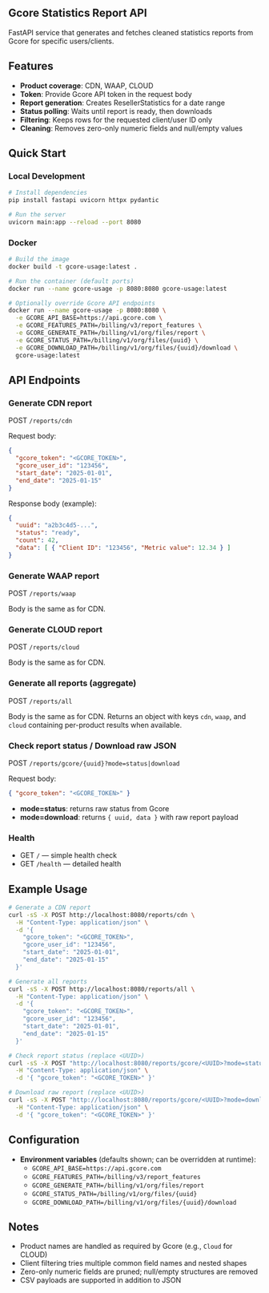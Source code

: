 ## Gcore Statistics Report API

FastAPI service that generates and fetches cleaned statistics reports from Gcore for specific users/clients.

## Features

- **Product coverage**: CDN, WAAP, CLOUD
- **Token**: Provide Gcore API token in the request body
- **Report generation**: Creates ResellerStatistics for a date range
- **Status polling**: Waits until report is ready, then downloads
- **Filtering**: Keeps rows for the requested client/user ID only
- **Cleaning**: Removes zero-only numeric fields and null/empty values

## Quick Start

### Local Development

```bash
# Install dependencies
pip install fastapi uvicorn httpx pydantic

# Run the server
uvicorn main:app --reload --port 8080
```

### Docker

```bash
# Build the image
docker build -t gcore-usage:latest .

# Run the container (default ports)
docker run --name gcore-usage -p 8080:8080 gcore-usage:latest

# Optionally override Gcore API endpoints
docker run --name gcore-usage -p 8080:8080 \
  -e GCORE_API_BASE=https://api.gcore.com \
  -e GCORE_FEATURES_PATH=/billing/v3/report_features \
  -e GCORE_GENERATE_PATH=/billing/v1/org/files/report \
  -e GCORE_STATUS_PATH=/billing/v1/org/files/{uuid} \
  -e GCORE_DOWNLOAD_PATH=/billing/v1/org/files/{uuid}/download \
  gcore-usage:latest
```

## API Endpoints

### Generate CDN report

POST `/reports/cdn`

Request body:
```json
{
  "gcore_token": "<GCORE_TOKEN>",
  "gcore_user_id": "123456",
  "start_date": "2025-01-01",
  "end_date": "2025-01-15"
}
```

Response body (example):
```json
{
  "uuid": "a2b3c4d5-...",
  "status": "ready",
  "count": 42,
  "data": [ { "Client ID": "123456", "Metric value": 12.34 } ]
}
```

### Generate WAAP report

POST `/reports/waap`

Body is the same as for CDN.

### Generate CLOUD report

POST `/reports/cloud`

Body is the same as for CDN.

### Generate all reports (aggregate)

POST `/reports/all`

Body is the same as for CDN. Returns an object with keys `cdn`, `waap`, and `cloud` containing per-product results when available.

### Check report status / Download raw JSON

POST `/reports/gcore/{uuid}?mode=status|download`

Request body:
```json
{ "gcore_token": "<GCORE_TOKEN>" }
```

- **mode=status**: returns raw status from Gcore
- **mode=download**: returns `{ uuid, data }` with raw report payload

### Health

- GET `/` — simple health check
- GET `/health` — detailed health

## Example Usage

```bash
# Generate a CDN report
curl -sS -X POST http://localhost:8080/reports/cdn \
  -H "Content-Type: application/json" \
  -d '{
    "gcore_token": "<GCORE_TOKEN>",
    "gcore_user_id": "123456",
    "start_date": "2025-01-01",
    "end_date": "2025-01-15"
  }'

# Generate all reports
curl -sS -X POST http://localhost:8080/reports/all \
  -H "Content-Type: application/json" \
  -d '{
    "gcore_token": "<GCORE_TOKEN>",
    "gcore_user_id": "123456",
    "start_date": "2025-01-01",
    "end_date": "2025-01-15"
  }'

# Check report status (replace <UUID>)
curl -sS -X POST "http://localhost:8080/reports/gcore/<UUID>?mode=status" \
  -H "Content-Type: application/json" \
  -d '{ "gcore_token": "<GCORE_TOKEN>" }'

# Download raw report (replace <UUID>)
curl -sS -X POST "http://localhost:8080/reports/gcore/<UUID>?mode=download" \
  -H "Content-Type: application/json" \
  -d '{ "gcore_token": "<GCORE_TOKEN>" }'
```

## Configuration

- **Environment variables** (defaults shown; can be overridden at runtime):
  - `GCORE_API_BASE=https://api.gcore.com`
  - `GCORE_FEATURES_PATH=/billing/v3/report_features`
  - `GCORE_GENERATE_PATH=/billing/v1/org/files/report`
  - `GCORE_STATUS_PATH=/billing/v1/org/files/{uuid}`
  - `GCORE_DOWNLOAD_PATH=/billing/v1/org/files/{uuid}/download`

## Notes

- Product names are handled as required by Gcore (e.g., `Cloud` for CLOUD)
- Client filtering tries multiple common field names and nested shapes
- Zero-only numeric fields are pruned; null/empty structures are removed
- CSV payloads are supported in addition to JSON
